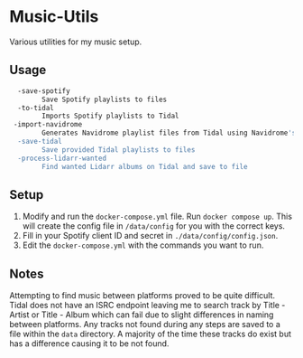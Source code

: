 # Music-Utils

Various utilities for my music setup.

## Usage

```sh
  -save-spotify
        Save Spotify playlists to files
  -to-tidal
        Imports Spotify playlists to Tidal
 -import-navidrome
        Generates Navidrome playlist files from Tidal using Navidrome's database
  -save-tidal
        Save provided Tidal playlists to files
  -process-lidarr-wanted
        Find wanted Lidarr albums on Tidal and save to file
```

## Setup

1. Modify and run the `docker-compose.yml` file. Run `docker compose up`. This will create the config file in `/data/config` for you with the correct keys.
2. Fill in your Spotify client ID and secret in `./data/config/config.json`.
3. Edit the `docker-compose.yml` with the commands you want to run.

## Notes

Attempting to find music between platforms proved to be quite difficult. Tidal does not have an ISRC endpoint leaving me to search track by Title - Artist or Title - Album which can fail due to slight differences in naming between platforms. Any tracks not found during any steps are saved to a file within the `data` directory. A majority of the time these tracks do exist but has a difference causing it to be not found.
